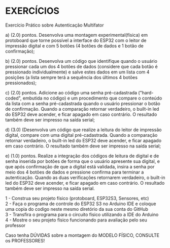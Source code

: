 # EXERCÍCIOS
Exercício Prático sobre Autenticação Multifator

a) (2.0) pontos. Desenvolva uma montagem experimental(física) em protoboard que torne possível a interface do ESP32 com o leitor de impressão digital e com 5 botões (4 botões de dados e 1 botão de confirmação);


b) (2.0) pontos. Desenvolva um código que identifique quando o usuário pressionar cada um dos 4 botões de dados (considere que cada botão é pressionado individualmente) e salve estes dados em um lista com 4 posições (a lista sempre terá a sequência dos últimos 4 botões pressionados);

c) (2.0) pontos. Adicione ao código uma senha pré-cadastrada ("hard-coded", embutida no código) e um procedimento que compare o conteúdo da lista com a senha pré-cadastrada quando o usuário pressionar o botão de confirmação. Quando a comparação retornar verdadeiro, o built-in led do ESP32 deve acender, e ficar apagado em caso contrário. O resultado também deve ser impresso na saída serial;

d) (3.0) (Desenvolva um código que realize a leitura do leitor de impressão digital, compare com uma digital pré-cadastrada. Quando a comparação retornar verdadeiro, o built-in led do ESP32 deve acender, e ficar apagado em caso contrário. O resultado também deve ser impresso na saída serial;

e) (1.0) pontos. Realize a integração dos códigos de leitura de digital e de senha inserida por botões de forma que o usuário apresente sua digital, e que após confirmação de que a digital está validada, insira a senha por meio dos 4 botões de dados e pressione confirma para terminar a autenticação. Quando as duas verificações retornarem verdadeiro, o built-in led do ESP32 deve acender, e ficar apagado em caso contrário. O resultado também deve ser impresso na saída serial.

1 - Construa seu projeto físico (protoboard, ESP32S3, Sensores, etc)<br>
2 - Faça o programa de controle do ESP32 S3 no Arduino IDE e coloque uma copia do codigo neste mesmo diretório da sua conta do GitHub<br>
3 - Transfira o programa para o circuito físico utilizando a IDE do Arduino<br>
4 - Mostre o seu projeto físico funcionando para avaliação pelo seu professor

Caso tenha DÚVIDAS sobre a montagem do MODELO FÍSICO, CONSULTE os PROFESSORES!
